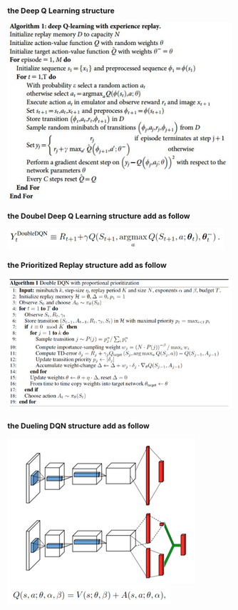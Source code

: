 ### the Deep Q Learning structure
![](https://github.com/LeslieZhoa/My_RL_Learning/blob/master/DQN/img/Deep_Q-learning.jpg)
### the Doubel Deep Q Learning structure add as follow
![](https://github.com/LeslieZhoa/My_RL_Learning/blob/master/DQN/img/doubleDQN.png)
### the Prioritized Replay structure add as follow
![](https://github.com/LeslieZhoa/My_RL_Learning/blob/master/DQN/img/Prioritized_Replay.png)
### the Dueling DQN structure add as follow
![](https://github.com/LeslieZhoa/My_RL_Learning/blob/master/DQN/img/duel.png)
![](https://github.com/LeslieZhoa/My_RL_Learning/blob/master/DQN/img/duel_function.png)
